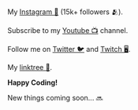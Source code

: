<style>
    body {
        font: 'JetBrains Mono'
    }
</style>

My [Instagram 📸](https://instagram.com/codingforum) (15k+ followers 🫂).

Subscribe to my [Youtube 📺](https://www.youtube.com/@codingforum) channel.

Follow me on [Twitter 🐦](https://twitter.com/CodingForum0) and [Twitch 🖥](https://www.twitch.tv/codingforum).

My [linktree 🌲](https://linktr.ee/codingforum).

**Happy Coding!**

New things coming soon... 🔜
